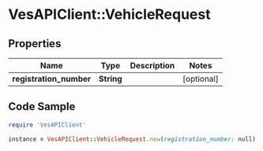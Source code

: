 # VesAPIClient::VehicleRequest

## Properties

Name | Type | Description | Notes
------------ | ------------- | ------------- | -------------
**registration_number** | **String** |  | [optional] 

## Code Sample

```ruby
require 'VesAPIClient'

instance = VesAPIClient::VehicleRequest.new(registration_number: null)
```


